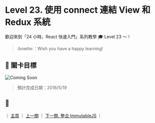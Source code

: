 # Level 23. 使用 connect 連結 View 和 Redux 系統

歡迎來到「24 小時，React 快速入門」系列教學 :mortar_board: Level 23 ～！
> :bowtie:：Wish you have a happy learning!


## :checkered_flag: 關卡目標

![Coming Soon](http://www.pixelpalette.com.au/wp-content/uploads/2015/04/COMING-SOON.gif)

> 預計完成日期：2016/5/19


## :rocket:

｜ [主頁](../) ｜ [上一關](../level-22_redux-actions) ｜ [下一關. 整合 ImmutableJS](../level-24_immutablejs) ｜
